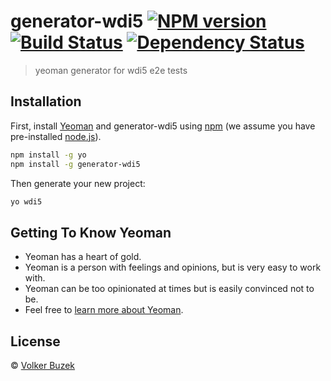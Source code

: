 # generator-wdi5 [![NPM version][npm-image]][npm-url] [![Build Status][travis-image]][travis-url] [![Dependency Status][daviddm-image]][daviddm-url]
> yeoman generator for wdi5 e2e tests

## Installation

First, install [Yeoman](http://yeoman.io) and generator-wdi5 using [npm](https://www.npmjs.com/) (we assume you have pre-installed [node.js](https://nodejs.org/)).

```bash
npm install -g yo
npm install -g generator-wdi5
```

Then generate your new project:

```bash
yo wdi5
```

## Getting To Know Yeoman

 * Yeoman has a heart of gold.
 * Yeoman is a person with feelings and opinions, but is very easy to work with.
 * Yeoman can be too opinionated at times but is easily convinced not to be.
 * Feel free to [learn more about Yeoman](http://yeoman.io/).

## License

 © [Volker Buzek](https://github.com/ui5-community/)


[npm-image]: https://badge.fury.io/js/generator-wdi5.svg
[npm-url]: https://npmjs.org/package/generator-wdi5
[travis-image]: https://travis-ci.com/vobu/generator-wdi5.svg?branch=master
[travis-url]: https://travis-ci.com/vobu/generator-wdi5
[daviddm-image]: https://david-dm.org/vobu/generator-wdi5.svg?theme=shields.io
[daviddm-url]: https://david-dm.org/vobu/generator-wdi5
